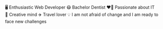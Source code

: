 🖥️ Enthusiastic Web Developer
😷 Bachelor Dentist
❤️‍🔥 Passionate about IT
🎨 Creative mind
✈️ Travel lover
💡 I am not afraid of change and I am ready to face new challenges

<!---
thaisliira/thaisliira is a ✨ special ✨ repository because its `README.md` (this file) appears on your GitHub profile.
You can click the Preview link to take a look at your changes.
--->

